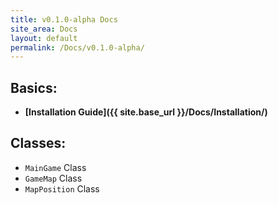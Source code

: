 ```yaml
---
title: v0.1.0-alpha Docs
site_area: Docs
layout: default
permalink: /Docs/v0.1.0-alpha/
---
```


## Basics:

- **[Installation Guide]({{ site.base_url }}/Docs/Installation/)**

## Classes:

- `MainGame` Class
- `GameMap` Class
- `MapPosition` Class

